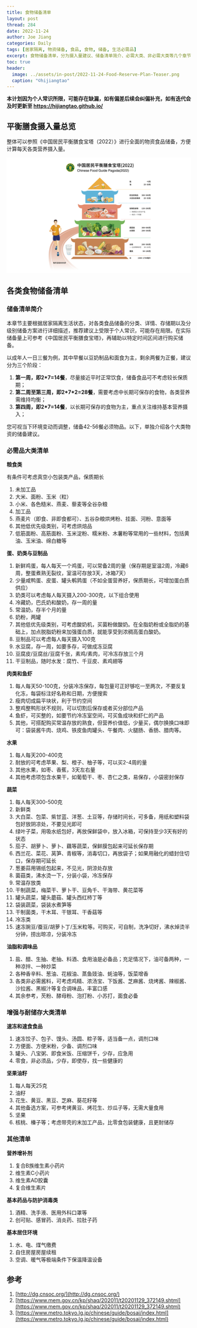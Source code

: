 ```yaml
---
title: 食物储备清单
layout: post
thread: 284
date: 2022-11-24
author: Joe Jiang
categories: Daily
tags: [居家隔离, 物资储备, 食品, 食物, 储备, 生活必需品]
excerpt: 食物储备清单，分为摄入量建议、储备清单简介、必需大类、非必需大类等几个章节。与此同时，本计划因为个人常识所限，可能存在缺漏，如有偏差后续会纠偏补充，如有迭代会及时更新至 https://hijiangtao.github.io
toc: true
header:
  image: ../assets/in-post/2022-11-24-Food-Reserve-Plan-Teaser.png
  caption: "©️hijiangtao"
---
```


**本计划因为个人常识所限，可能存在缺漏，如有偏差后续会纠偏补充，如有迭代会及时更新至 <https://hijiangtao.github.io/>**

## 平衡膳食摄入量总览

整体可以参照《中国居民平衡膳食宝塔（2022）》进行全面的物资食品储备，方便计算每天各类营养摄入量。

![](/assets/in-post/2022-11-24-Food-Reserve-Plan-1.png )

## 各类食物储备清单

### 储备清单简介

本章节主要根据居家隔离生活状态，对各类食品储备的分类、详情、存储期以及分级别储备方案进行详细描述，推荐建议上受限于个人常识，可能存在局限。在实际储备量上可参考《中国居民平衡膳食宝塔》，再辅助以特定时间区间进行购买储备。

以成年人一日三餐为例，其中早餐以豆奶制品和面食为主，剩余两餐为正餐，建议分为三个阶段：

1. **第一周，即2\*7=14餐**，尽量接近平时正常饮食，储备食品可不考虑较长保质期；
2. **第二周至第三周，即2\*7\*2=28餐**，需要考虑中长期可保存的食物，各类营养需维持均衡；
3. **第四周，即2\*7=14餐**，以长期可保存的食物为主，重点关注维持基本营养摄入；

您可视当下环境变动而调整，储备42-56餐必须物品。以下，单独介绍各个大类物资的储备建议。

### 必需品大类清单

**粮食类**

有条件可考虑真空小包装类产品，保质期长

1. 未加工品
  1. 大米、面粉、玉米（粒）
  2. 小米、各色糙米、燕麦、藜麦等全谷杂粮
2. 加工品
  1. 燕麦片（即食、非即食都可）、五谷杂粮烘烤粉、挂面、河粉、意面等
3. 其他低优先级类别，可考虑烘焙品
  1. 低筋面粉、高筋面粉、玉米淀粉、糯米粉、木薯粉等常用的一些材料，包括黄油、玉米油、绵白糖等

**蛋、奶类与豆制品**

1. 新鲜鸡蛋，每人每天一个鸡蛋，可以常备2周的量（保存期是室温2周，冷藏6周，整蛋煮熟无裂纹，室温可存放3天，冰箱7天）
2. 少量咸鸭蛋、皮蛋、罐头鹌鹑蛋（不如全蛋营养好，保质期长，可增加蛋白质供应）
3. 奶类可以考虑每人每天摄入200-300克，以下组合使用
  1. 冷藏奶，巴氏奶和酸奶，存一周的量
  2. 常温奶，存半个月的量
  3. 奶粉，两罐
  4. 其他低优先级类别，可考虑酸奶机，买菌粉做酸奶。在全脂奶粉或全脂奶的基础上，加点脱脂奶粉来加强蛋白质，就能享受到浓稠高蛋白酸奶。
4. 豆制品可以考虑每人每天摄入100克
  1. 水豆腐，存一周，如要多存，可做成冻豆腐
  2. 豆腐皮/豆腐丝/豆腐千张，素鸡/素肉，可冷冻存放三个月
  3. 干豆制品，随时水发：腐竹、千豆皮、素鸡翅等

**肉类和鱼虾**

1. 每人每天50-100克，分装冷冻保存，每包量可正好够吃一至两次，不要反复化冻，每袋标注好名称和日期，方便搜索
2. 瘦肉切成扁平块状，利于节约空间
3. 整鸡整鸭形状不规则，可以切割后保存或者买分部位产品
4. 鱼虾，可买整的，如要节约冷冻室空间，可买鱼成块和虾仁的产品
5. 其他，可搭配购买常温存放的熟食，但营养价值低，少量买，偶尔换换口味即可：袋装酱牛肉、烧鸡、铁皮鱼肉罐头、午餐肉、火腿肠、香肠、腊肉等。

**水果**

1. 每人每天200-400克
2. 耐放的可考虑苹果、梨、橙子、柚子等，可以买2-4周的量
3. 其他水果，如枣、香蕉，3天左右量
4. 其他考虑项包含水果干，如葡萄干、枣、杏仁之类，易保存，小袋密封保存

**蔬菜**

1. 每人每天300-500克
2. 新鲜类
  1. 大白菜、包菜、紫甘蓝、洋葱、土豆等，存储时间长，可多备，用纸和塑料袋包好放阴凉处，不要见光即可
  2. 绿叶子菜，用吸水纸包好，再放保鲜袋中，放入冰箱，可保持至少3天有好的状态
  3. 茄子、胡萝卜、萝卜、藕等蔬菜，保鲜膜包起来可延长保存期
  4. 西兰花、菜花、莴笋、青椒等，消毒切口，再放袋子；如果用融化的蜡封住切口，保存期可延长
  5. 葱姜蒜用锡纸包起来，不见光，阴涼处存放
  6. 菌菇类，沸水烫一下，分装小袋，冷冻保存
3. 常温存放类
  1. 干制蔬菜，梅菜干、萝卜干、豆角千、干海带、黄花菜等
  2. 罐头蔬菜，罐头蘑菇、罐头西红杮丁等
  3. 袋装蔬菜，袋装水煮笋等
  4. 干制菌类，干木耳、干银耳、干香菇等
4. 冷冻类
  1. 速冻豌豆/蚕豆/胡萝卜丁/玉米粒等。可购买，可自制，洗净切好，沸水焯烫半分钟，捞出晾凉，分装冷冻

**油脂和调味品**

1. 盐、醋、生抽、老抽、料酒、食用油是必备品；充足情况下，油可备两种，一种凉拌、一种炒菜
2. 各种香辛料、葱油、花椒油、蒸鱼豉油、蚝油等，饭菜增香
3. 各类非必需酱料，可考虑鸡精、浓汤宝、下饭酱、芝麻酱、烧烤酱、辣椒酱、沙拉酱、黑椒汁等复合调味品，丰富口感
4. 其余参考，芡粉、酵母粉、泡打粉、小苏打，面食必备

### 增强与耐储存大类清单

**速冻和速食食品**

1. 速冻饺子、包子、馒头、汤圆、粽子等，适当备一点，调剂口味
2. 方便面、方便米粉，少备、调剂口味
3. 罐头、八宝粥、即食米饭、压缩饼千，少存，应急用
4. 零食，非必须品，少存，即使存，找一些健康的

**坚果油籽**

1. 每人每天25克
2. 油籽
  1. 花生、黄豆、黑豆、芝麻、葵花籽等
  2. 其他备选方案，可参考烤黄豆、烤花生、炒瓜子等，无需大量食用
3. 坚果
  1. 核桃、榛子等；考虑带壳的末加工产品，比零食包装健康，且更耐储存

### 其他清单

**营养增补剂**

1. 复合B族维生素小药片
2. 维生素C小药片
3. 维生素AD胶囊
4. 复合维生素片

**基本药品与防护消毒类**

1. 酒精、洗手液、医用外科口罩等
2. 创可贴、感冒药、消炎药、拉肚子药

**基本居住环境**

1. 水、电、煤气缴费
2. 自住房屋房屋续租
3. 空调、暖气等极端条件下保温降温设备

## 参考

1. [http://dg.cnsoc.org/](http://dg.cnsoc.org/)
2. [https://www.mem.gov.cn/kp/shaq/202011/t20201129_372149.shtml](https://www.mem.gov.cn/kp/shaq/202011/t20201129_372149.shtml)
3. [https://www.metro.tokyo.lg.jp/chinese/guide/bosai/index.html](https://www.metro.tokyo.lg.jp/chinese/guide/bosai/index.html)